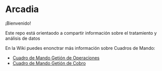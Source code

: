 # Arcadia

¡Bienvenido!

Este repo está orientaodo a compartir información sobre el tratamiento y análisis de datos 

En la Wiki puedes enonctrar más información sobre
Cuadros de Mando:
* [Cuadro de Mando Getión de Operaciones ](https://github.com/AguCE/arcadia/wiki/CM-Operaciones)
* [Cuadro de Mando Getión de Cobro ](https://github.com/AguCE/arcadia/wiki/CM-Gestion-de-Cobro)
